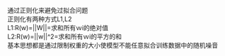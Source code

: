 通过正则化来避免过拟合问题<br>
正则化有两种方式L1,L2<br>
L1:R(w)=||W||=求和所有ｗi的绝对值<br>
L2:R(w)=||w||^2=求和所有ｗi的平方的和<br>
基本思想都是通过限制权重的大小使模型不能任意拟合训练数据中的随机噪音<br>